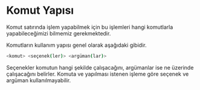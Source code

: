 # Komut Yapısı

Komut satırında işlem yapabilmek için bu işlemleri hangi komutlarla yapabileceğimizi bilmemiz gerekmektedir. 

Komutların kullanım yapısı genel olarak aşağıdaki gibidir.

```bash
<komut> <seçenek(ler)> <argüman(lar)> 
```

Seçenekler komutun hangi şekilde çalışacağını, argümanlar ise ne üzerinde çalışacağını belirler. Komuta ve yapılması istenen işleme göre seçenek ve argüman kullanılmayabilir.



